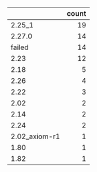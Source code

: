|               |   count |
|:--------------|--------:|
| 2.25_1        |      19 |
| 2.27.0        |      14 |
| failed        |      14 |
| 2.23          |      12 |
| 2.18          |       5 |
| 2.26          |       4 |
| 2.22          |       3 |
| 2.02          |       2 |
| 2.14          |       2 |
| 2.24          |       2 |
| 2.02_axiom-r1 |       1 |
| 1.80          |       1 |
| 1.82          |       1 |